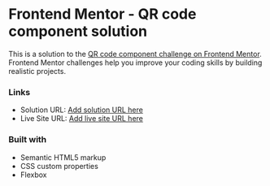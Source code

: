 # Frontend Mentor - QR code component solution

This is a solution to the [QR code component challenge on Frontend Mentor](https://www.frontendmentor.io/challenges/qr-code-component-iux_sIO_H). Frontend Mentor challenges help you improve your coding skills by building realistic projects. 


### Links

- Solution URL: [Add solution URL here](https://github.com/gonskaya/QR-code-FM)
- Live Site URL: [Add live site URL here](https://your-live-site-url.com)

### Built with

- Semantic HTML5 markup
- CSS custom properties
- Flexbox
